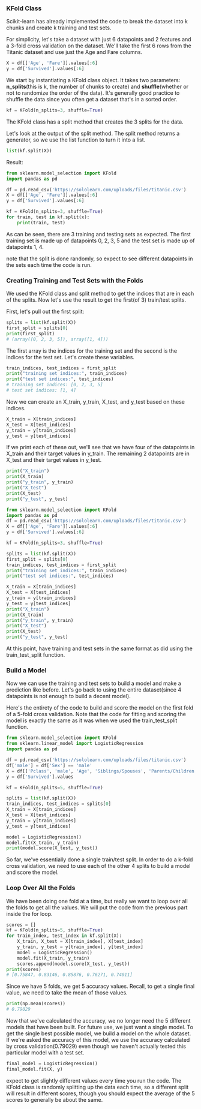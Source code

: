 ### KFold Class
Scikit-learn has already implemented the code to break the dataset into k chunks and create k training and test sets.

For simplicity, let's take a dataset with just 6 datapoints and 2 features and a 3-fold cross validation on the dataset. We'll take the first 6 rows from the Titanic dataset and use just the Age and Fare columns.
```python
X = df[['Age', 'Fare']].values[:6]
y = df['Survived'].values[:6]
```

We start by instantiating a KFold class object. It takes two parameters: **n_splits**(this is k, the number of chunks to create) and **shuffle**(whether or not to randomize the order of the data). It's generally good practice to shuffle the data since you often get a dataset that's in a sorted order.
```python
kf = KFold(n_splits=3, shuffle=True)
```

The KFold class has a split method that creates the 3 splits for the data.

Let's look at the output of the split method. The split method returns a generator, so we use the list function to turn it into a list.
```python
list(kf.split(X))
```

Result:
```python
from sklearn.model_selection import KFold
import pandas as pd

df = pd.read_csv('https://sololearn.com/uploads/files/titanic.csv')
X = df[['Age', 'Fare']].values[:6]
y = df['Survived'].values[:6]

kf = KFold(n_splits=3, shuffle=True)
for train, test in kf.split(x):
	print(train, test)
```

As can be seen, there are 3 training and testing sets as expected. The first training set is made up of datapoints 0, 2, 3, 5 and the test set is made up of datapoints 1, 4.

note that the split is done randomly, so expect to see different datapoints in the sets each time the code is run.

### Creating Training and Test Sets with the Folds
We used the KFold class and split method to get the indices that are in each of the splits. Now let's use the result to get the first(of 3) train/test splits.

First, let's pull out the first split:
```python
splits = list(kf.split(X))
first_split = splits[0]
print(first_split)
# (array([0, 2, 3, 5]), array([1, 4]))
```

The first array is the indices for the training set and the second is the indices for the test set. Let's create these variables.
```python
train_indices, test_indices = first_split
print("training set indices:", train_indices)
print("test set indices:", test_indices)
# training set indices: [0, 2, 3, 5]
# test set indices: [1, 4]
```

Now we can create an X_train, y_train, X_test, and y_test based on these indices.
```python
X_train = X[train_indices]
X_test = X[test_indices]
y_train = y[train_indices]
y_test = y[test_indices]
```

If we print each of these out, we'll see that we have four of the datapoints in X_train and their target values in y_train. The remaining 2 datapoints are in X_test and their target values in y_test.
```python
print("X_train")
print(X_train)
print("y_train", y_train)
print("X_test")
print(X_test)
print("y_test", y_test)
```

```python
from sklearn.model_selection import KFold
import pandas as pd
df = pd.read_csv('https://sololearn.com/uploads/files/titanic.csv')
X = df[['Age', 'Fare']].values[:6]
y = df['Survived'].values[:6]

kf = KFold(n_splits=3, shuffle=True)

splits = list(kf.split(X))
first_split = splits[0]
train_indices, test_indices = first_split
print("training set indices:", train_indices)
print("test set indices:", test_indices)

X_train = X[train_indices]
X_test = X[test_indices]
y_train = y[train_indices]
y_test = y[test_indices]
print("X_train")
print(X_train)
print("y_train", y_train)
print("X_test")
print(X_test)
print("y_test", y_test)
```
At this point, have training and test sets in the same format as did using the train_test_split function.

### Build a Model
Now we can use the training and test sets to build a model and make a prediction like before. Let's go back to using the entire dataset(since 4 datapoints is not enough to build a decent model).

Here's the entirety of the code to build and score the model on the first fold of a 5-fold cross validation. Note that the code for fitting and scoring the model is exactly the same as it was when we used the train_test_split function.
```python
from sklearn.model_selection import KFold
from sklearn.linear_model import LogisticRegression
import pandas as pd

df = pd.read_csv('https://sololearn.com/uploads/files/titanic.csv')
df['male'] = df['Sex'] == 'male'
X = df[['Pclass', 'male', 'Age', 'Siblings/Spouses', 'Parents/Children', 'Fare']].values
y = df['Survived'].values

kf = KFold(n_splits=5, shuffle=True)

splits = list(kf.split(X))
train_indices, test_indices = splits[0]
X_train = X[train_indices]
X_test = X[test_indices]
y_train = y[train_indices]
y_test = y[test_indices]

model = LogisticRegression()
model.fit(X_train, y_train)
print(model.score(X_test, y_test))
```

So far, we've essentially done a single train/test split. In order to do a k-fold cross validation, we need to use each of the other 4 splits to build a model and score the model.

### Loop Over All the Folds
We have been doing one fold at a time, but really we want to loop over all the folds to get all the values. We will put the code from the previous part inside the for loop.
```python
scores = []
kf = KFold(n_splits=5, shuffle=True)
for train_index, test_index in kf.split(X):
    X_train, X_test = X[train_index], X[test_index]
    y_train, y_test = y[train_index], y[test_index]
    model = LogisticRegression()
    model.fit(X_train, y_train)
    scores.append(model.score(X_test, y_test))
print(scores)
# [0.75847, 0.83146, 0.85876, 0.76271, 0.74011]
```

Since we have 5 folds, we get 5 accuracy values. Recall, to get a single final value, we need to take the mean of those values.
```python
print(np.mean(scores))
# 0.79029
```

Now that we've calculated the accuracy, we no longer need the 5 different models that have been built. For future use, we just want a single model. To get the single best possible model, we build a model on the whole dataset. If we're asked the accuracy of this model, we use the accuracy calculated by cross validation(0.79029) even though we haven't actually tested this particular model with a test set.
```python
final_model = LogisticRegression()
final_model.fit(X, y)
```

expect to get slightly different values every time you run the code. The KFold class is randomly splitting up the data each time, so a different split will result in different scores, though you should expect the average of the 5 scores to generally be about the same.